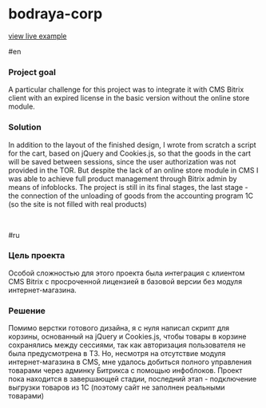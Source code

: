 # bodraya-corp
<a href="https://clck.ru/32ZzMC" target="_blank">view live example</a><br>

#en
<h3>Project goal</h3>
<p>A particular challenge for this project was to integrate it with CMS Bitrix client with an expired license in the basic version without the online store module.</p>

<h3>Solution</h3>
<p>In addition to the layout of the finished design, I wrote from scratch a script for the cart, based on jQuery and Cookies.js, so that the goods in the cart will be saved between sessions, since the user authorization was not provided in the TOR. But despite the lack of an online store module in CMS I was able to achieve full product management through Bitrix admin by means of infoblocks. The project is still in its final stages, the last stage - the connection of the unloading of goods from the accounting program 1C (so the site is not filled with real products)</p><br>

#ru
<h3>Цель проекта</h3>
<p>Особой сложностью для этого проекта была интеграция с клиентом CMS Bitrix с просроченной лицензией в базовой версии без модуля интернет-магазина.</p>

<h3>Решение</h3>
<p>Помимо верстки готового дизайна, я с нуля написал скрипт для корзины, основанный на jQuery и Cookies.js, чтобы товары в корзине сохранялись между сессиями, так как авторизация пользователя не была предусмотрена в ТЗ. Но, несмотря на отсутствие модуля интернет-магазина в CMS, мне удалось добиться полного управления товарами через админку Битрикса с помощью инфоблоков. Проект пока находится в завершающей стадии, последний этап - подключение выгрузки товаров из 1С (поэтому сайт не заполнен реальными товарами)</p>
